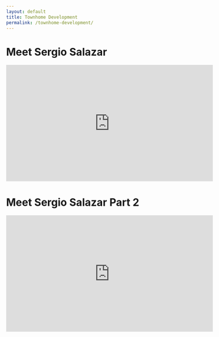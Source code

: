 ```yaml
---
layout: default
title: Townhome Development
permalink: /townhome-development/
---
```


# Meet Sergio Salazar

<iframe width="560" height="315" src="https://www.youtube.com/embed/e-apPI6OFbQ" frameborder="0" allow="accelerometer; autoplay; encrypted-media; gyroscope; picture-in-picture" allowfullscreen></iframe>

# Meet Sergio Salazar Part 2

<iframe width="560" height="315" src="https://www.youtube.com/embed/T37sXOkRnCM" frameborder="0" allow="accelerometer; autoplay; encrypted-media; gyroscope; picture-in-picture" allowfullscreen></iframe>